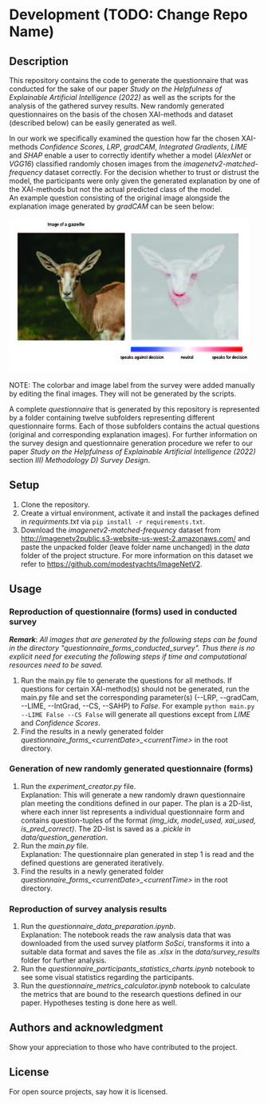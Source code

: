 # Development (TODO: Change Repo Name)

## **Description**
This repository contains the code to generate the questionnaire that was conducted for the sake of our paper *Study on the Helpfulness of Explainable Artificial Intelligence (2022)* as well as the scripts for the analysis of the gathered survey results. New randomly generated questionnaires on the basis of the chosen XAI-methods and dataset (described below) can be easily generated as well. 

In our work we specifically examined the question how far the chosen XAI-methods *Confidence Scores,* *LRP*, *gradCAM*, *Integrated Gradients*, *LIME* and *SHAP* enable a user to correctly identify whether a model (*AlexNet* or *VGG16*) classified randomly chosen images from the *imagenetv2-matched-frequency* dataset correctly. For the decision whether to trust or distrust the model, the participants were only given the generated explanation by one of the XAI-methods but not the actual predicted class of the model.\
An example question consisting of the original image alongside the explanation image generated by *gradCAM* can be seen below:

![](data/readme/lrp-01.jpg)

NOTE: The colorbar and image label from the survey were added manually by editing the final images. They will not be generated by the scripts.




A complete *questionnaire* that is generated by this repository is represented by a folder containing twelve subfolders representing  different questionnaire forms. Each of those subfolders contains the actual questions (original and corresponding explanation images). For further information on the survey design and questionnaire generation procedure we refer to our paper *Study on the Helpfulness of Explainable Artificial Intelligence (2022)* section *III) Methodology D) Survey Design*.


## **Setup**
1. Clone the repository.
2. Create a virtual environment, activate it  and install the packages defined in *requirments.txt* via ```pip install -r requirements.txt```.
3. Download the *imagenetv2-matched-frequency* dataset from http://imagenetv2public.s3-website-us-west-2.amazonaws.com/ and paste the unpacked folder (leave folder name unchanged) in the *data* folder of the project structure. For more information on this dataset we refer to https://github.com/modestyachts/ImageNetV2.

## **Usage**

### **Reproduction of questionnaire (forms) used in conducted survey**
***Remark***: *All images that are generated by the following steps can be found in the directory "questionnaire_forms_conducted_survey". Thus there is no explicit need for executing the following steps if time and computational resources need to be saved.*
1. Run the main.py file to generate the questions for all methods. If questions for certain XAI-method(s) should not be generated, run the main.py file and set the corresponding parameter(s) (--LRP, --gradCam, --LIME, --IntGrad, --CS, --SAHP) to *False*. For example ```python main.py --LIME False --CS False``` will generate all questions except from *LIME* and *Confidence Scores*.
2. Find the results in a newly generated folder *questionnaire_forms_<currentDate<d>>_<currentTime<d>>* in the root directory.

### **Generation of new randomly generated questionnaire (forms)**

1. Run the *experiment_creator.py* file.\
Explanation: This will generate a new randomly drawn questionnaire plan meeting the conditions defined in our paper. The plan is a 2D-list, where each inner list represents a individual questionnaire form and contains question-tuples of the format *(img_idx, model_used, xai_used, is_pred_correct)*. The 2D-list is saved as a *.pickle* in *data/question_generation*.
2. Run the *main.py* file.\
Explanation: The questionnaire plan generated in step 1 is read and the defined questions are generated iteratively.
3. Find the results in a newly generated folder *questionnaire_forms_<currentDate<d>>_<currentTime<d>>* in the root directory.

### **Reproduction of survey analysis results**
1. Run the *questionnaire_data_preparation.ipynb*.\
Explanation: The notebook reads the raw analysis data that was downloaded from the used survey platform *SoSci*, transforms it into a suitable data format and saves the file as *.xlsx* in the *data/survey_results* folder for further analysis.
2. Run the *questionnaire_participants_statistics_charts.ipynb* notebook to see some visual statistics regarding the participants.
3. Run the *questionnaire_metrics_calculator.ipynb* notebook to calculate the metrics that are bound to the research questions defined in our paper. Hypotheses testing is done here as well.

## **Authors and acknowledgment**
Show your appreciation to those who have contributed to the project.

## **License**
For open source projects, say how it is licensed.

